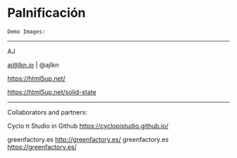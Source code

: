 # Palnificación

	Demo Images:
		



-----------------------------------------
AJ

aj@lkn.io | @ajlkn

https://html5up.net/

https://html5up.net/solid-state

-----------------------------------------
Collaborators and partners:

Cyclo π Studio in Github https://cyclopistudio.github.io/

greenfactory.es http://greenfactory.es/  greenfactory.es https://greenfactory.es/

